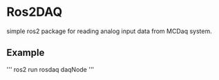 # Ros2DAQ
simple ros2 package for reading analog input data from MCDaq system. 

## Example
'''
ros2 run rosdaq daqNode
'''